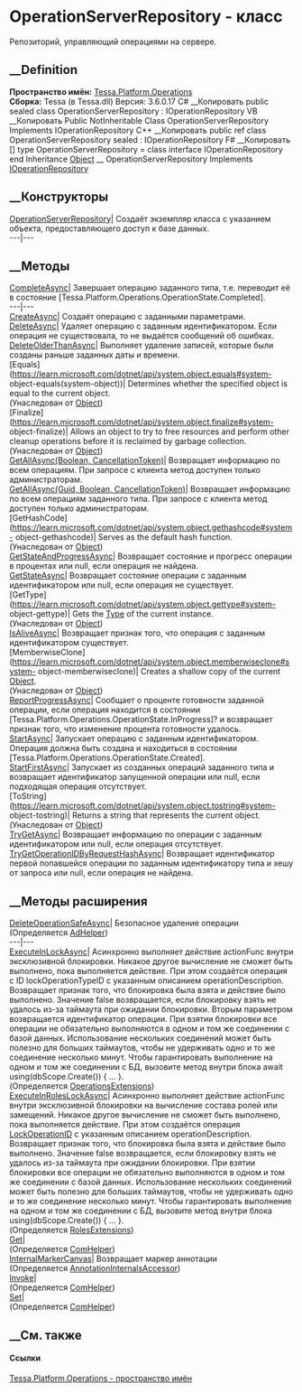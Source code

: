 # OperationServerRepository - класс
Репозиторий, управляющий операциями на сервере.
## __Definition
 **Пространство имён:**
[Tessa.Platform.Operations](N_Tessa_Platform_Operations.htm)  
 **Сборка:** Tessa (в Tessa.dll) Версия: 3.6.0.17
C# __Копировать
     public sealed class OperationServerRepository : IOperationRepository
VB __Копировать
     Public NotInheritable Class OperationServerRepository
    	Implements IOperationRepository
C++ __Копировать
     public ref class OperationServerRepository sealed : IOperationRepository
F# __Копировать
     [<SealedAttribute>]
    type OperationServerRepository = 
        class
            interface IOperationRepository
        end
Inheritance
    [Object](https://learn.microsoft.com/dotnet/api/system.object) __ OperationServerRepository
Implements
    [IOperationRepository](T_Tessa_Platform_Operations_IOperationRepository.htm)
##  __Конструкторы
[OperationServerRepository](M_Tessa_Platform_Operations_OperationServerRepository__ctor.htm)|
Создаёт экземпляр класса с указанием объекта, предоставляющего доступ к базе
данных.  
---|---  
## __Методы
[CompleteAsync](M_Tessa_Platform_Operations_OperationServerRepository_CompleteAsync.htm)|
Завершает операцию заданного типа, т.е. переводит её в состояние
[Tessa.Platform.Operations.OperationState.Completed].  
---|---  
[CreateAsync](M_Tessa_Platform_Operations_OperationServerRepository_CreateAsync.htm)|
Создаёт операцию с заданными параметрами.  
[DeleteAsync](M_Tessa_Platform_Operations_OperationServerRepository_DeleteAsync.htm)|
Удаляет операцию с заданным идентификатором. Если операция не существовала, то
не выдаётся сообщений об ошибках.  
[DeleteOlderThanAsync](M_Tessa_Platform_Operations_OperationServerRepository_DeleteOlderThanAsync.htm)|
Выполняет удаление записей, которые были созданы раньше заданных даты и
времени.  
[Equals](https://learn.microsoft.com/dotnet/api/system.object.equals#system-
object-equals\(system-object\))| Determines whether the specified object is
equal to the current object.  
(Унаследован от
[Object](https://learn.microsoft.com/dotnet/api/system.object))  
[Finalize](https://learn.microsoft.com/dotnet/api/system.object.finalize#system-
object-finalize)| Allows an object to try to free resources and perform other
cleanup operations before it is reclaimed by garbage collection.  
(Унаследован от
[Object](https://learn.microsoft.com/dotnet/api/system.object))  
[GetAllAsync(Boolean,
CancellationToken)](M_Tessa_Platform_Operations_OperationServerRepository_GetAllAsync.htm)|
Возвращает информацию по всем операциям. При запросе с клиента метод доступен
только администраторам.  
[GetAllAsync(Guid, Boolean,
CancellationToken)](M_Tessa_Platform_Operations_OperationServerRepository_GetAllAsync_1.htm)|
Возвращает информацию по всем операциям заданного типа. При запросе с клиента
метод доступен только администраторам.  
[GetHashCode](https://learn.microsoft.com/dotnet/api/system.object.gethashcode#system-
object-gethashcode)| Serves as the default hash function.  
(Унаследован от
[Object](https://learn.microsoft.com/dotnet/api/system.object))  
[GetStateAndProgressAsync](M_Tessa_Platform_Operations_OperationServerRepository_GetStateAndProgressAsync.htm)|
Возвращает состояние и прогресс операции в процентах или null, если операция
не найдена.  
[GetStateAsync](M_Tessa_Platform_Operations_OperationServerRepository_GetStateAsync.htm)|
Возвращает состояние операции с заданным идентификатором или null, если
операция не существует.  
[GetType](https://learn.microsoft.com/dotnet/api/system.object.gettype#system-
object-gettype)| Gets the
[Type](https://learn.microsoft.com/dotnet/api/system.type) of the current
instance.  
(Унаследован от
[Object](https://learn.microsoft.com/dotnet/api/system.object))  
[IsAliveAsync](M_Tessa_Platform_Operations_OperationServerRepository_IsAliveAsync.htm)|
Возвращает признак того, что операция с заданным идентификатором существует.  
[MemberwiseClone](https://learn.microsoft.com/dotnet/api/system.object.memberwiseclone#system-
object-memberwiseclone)| Creates a shallow copy of the current
[Object](https://learn.microsoft.com/dotnet/api/system.object).  
(Унаследован от
[Object](https://learn.microsoft.com/dotnet/api/system.object))  
[ReportProgressAsync](M_Tessa_Platform_Operations_OperationServerRepository_ReportProgressAsync.htm)|
Сообщает о проценте готовности заданной операции, если операция находится в
состоянии [Tessa.Platform.Operations.OperationState.InProgress]? и возвращает
признак того, что изменение процента готовности удалось.  
[StartAsync](M_Tessa_Platform_Operations_OperationServerRepository_StartAsync.htm)|
Запускает операцию с заданным идентификатором. Операция должна быть создана и
находиться в состоянии [Tessa.Platform.Operations.OperationState.Created].  
[StartFirstAsync](M_Tessa_Platform_Operations_OperationServerRepository_StartFirstAsync.htm)|
Запускает из созданных операций заданного типа и возвращает идентификатор
запущенной операции или null, если подходящая операция отсутствует.  
[ToString](https://learn.microsoft.com/dotnet/api/system.object.tostring#system-
object-tostring)| Returns a string that represents the current object.  
(Унаследован от
[Object](https://learn.microsoft.com/dotnet/api/system.object))  
[TryGetAsync](M_Tessa_Platform_Operations_OperationServerRepository_TryGetAsync.htm)|
Возвращает информацию по операции с заданным идентификатором или null, если
операция отсутствует.  
[TryGetOperationIDByRequestHashAsync](M_Tessa_Platform_Operations_OperationServerRepository_TryGetOperationIDByRequestHashAsync.htm)|
Возвращает идентификатор первой попавшейся операции по заданным идентификатору
типа и хешу от запроса или null, если операция не найдена.  
## __Методы расширения
[DeleteOperationSafeAsync](M_Tessa_Extensions_Platform_Server_AdSync_AdHelper_DeleteOperationSafeAsync.htm)|
Безопасное удаление операции  
(Определяется
[AdHelper](T_Tessa_Extensions_Platform_Server_AdSync_AdHelper.htm))  
---|---  
[ExecuteInLockAsync](M_Tessa_Platform_Operations_OperationsExtensions_ExecuteInLockAsync.htm)|
Асинхронно выполняет действие actionFunc внутри эксклюзивной блокировки.
Никакое другое вычисление не сможет быть выполнено, пока выполняется действие.
При этом создаётся операция c ID lockOperationTypeID с указанным описанием
operationDescription. Возвращает признак того, что блокировка была взята и
действие было выполнено. Значение false возвращается, если блокировку взять не
удалось из-за таймаута при ожидании блокировки. Вторым параметром возвращается
идентификатор операции. При взятии блокировки все операции не обязательно
выполняются в одном и том же соединении с базой данных. Использование
нескольких соединений может быть полезно для больших таймаутов, чтобы не
удерживать одно и то же соединение несколько минут. Чтобы гарантировать
выполнение на одном и том же соединении с БД, вызовите метод внутри блока
await using(dbScope.Create()) { ... }.  
(Определяется
[OperationsExtensions](T_Tessa_Platform_Operations_OperationsExtensions.htm))  
[ExecuteInRolesLockAsync](M_Tessa_Roles_RolesExtensions_ExecuteInRolesLockAsync.htm)|
Асинхронно выполняет действие actionFunc внутри эксклюзивной блокировки на
вычисление состава ролей или замещений. Никакое другое вычисление не сможет
быть выполнено, пока выполняется действие. При этом создаётся операция
[LockOperationID](F_Tessa_Roles_RoleHelper_LockOperationID.htm) с указанным
описанием operationDescription. Возвращает признак того, что блокировка была
взята и действие было выполнено. Значение false возвращается, если блокировку
взять не удалось из-за таймаута при ожидании блокировки. При взятии блокировки
все операции не обязательно выполняются в одном и том же соединении с базой
данных. Использование нескольких соединений может быть полезно для больших
таймаутов, чтобы не удерживать одно и то же соединение несколько минут. Чтобы
гарантировать выполнение на одном и том же соединении с БД, вызовите метод
внутри блока using(dbScope.Create()) { ... }.  
(Определяется [RolesExtensions](T_Tessa_Roles_RolesExtensions.htm))  
[Get](M_Tessa_Extensions_Default_Client_EDS_ComHelper_Get.htm)|  
(Определяется
[ComHelper](T_Tessa_Extensions_Default_Client_EDS_ComHelper.htm))  
[InternalMarkerCanvas](M_Tessa_UI_Views_Charting_Annotations_AnnotationInternalsAccessor_InternalMarkerCanvas.htm)|
Возвращает маркер аннотации  
(Определяется
[AnnotationInternalsAccessor](T_Tessa_UI_Views_Charting_Annotations_AnnotationInternalsAccessor.htm))  
[Invoke](M_Tessa_Extensions_Default_Client_EDS_ComHelper_Invoke.htm)|  
(Определяется
[ComHelper](T_Tessa_Extensions_Default_Client_EDS_ComHelper.htm))  
[Set](M_Tessa_Extensions_Default_Client_EDS_ComHelper_Set.htm)|  
(Определяется
[ComHelper](T_Tessa_Extensions_Default_Client_EDS_ComHelper.htm))  
##  __См. также
#### Ссылки
[Tessa.Platform.Operations - пространство
имён](N_Tessa_Platform_Operations.htm)
